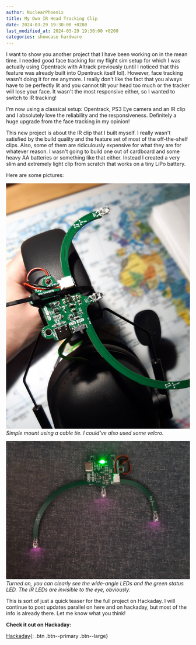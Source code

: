 ```yaml
---
author: NuclearPhoenix
title: My Own IR Head Tracking Clip
date: 2024-03-29 19:30:00 +0200
last_modified_at: 2024-03-29 19:30:00 +0200
categories: showcase hardware
---
```


I want to show you another project that I have been working on in the mean time. I needed good face tracking for my flight sim setup for which I was actually using Opentrack with AItrack previously (until I noticed that this feature was already built into Opentrack itself lol). However, face tracking wasn't doing it for me anymore. I really don't like the fact that you always have to be perfectly lit and you cannot tilt your head too much or the tracker will lose your face. It wasn't the most responsive either, so I wanted to switch to IR tracking!

I'm now using a classical setup: Opentrack, PS3 Eye camera and an IR clip and I absolutely love the reliability and the responsiveness. Definitely a huge upgrade from the face tracking in my opinion!

This new project is about the IR clip that I built myself. I really wasn't satisfied by the build quality and the feature set of most of the off-the-shelf clips. Also, some of them are ridiculously expensive for what they are for whatever reason. I wasn't going to build one out of cardboard and some heavy AA batteries or something like that either. Instead I created a very slim and extremely light clip from scratch that works on a tiny LiPo battery.

Here are some pictures:

![Crude Mount](/assets/images/posts/irtracking-a.jpg)
_Simple mount using a cable tie. I could've also used some velcro._

![On with LEDs](/assets/images/posts/irtracking-b.jpg)
_Turned on, you can clearly see the wide-angle LEDs and the green status LED. The IR LEDs are invisible to the eye, obviously._

This is sort of just a quick teaser for the full project on Hackaday. I will continue to post updates parallel on here and on hackaday, but most of the info is already there. Let me know what you think!

**Check it out on Hackaday:**

[<i class="fas fa-link"></i> Hackaday](https://hackaday.io/project/195417-compact-ir-head-tracking-clip){: .btn .btn--primary .btn--large}

